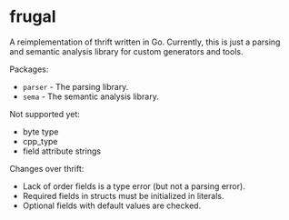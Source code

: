 frugal
======

A reimplementation of thrift written in Go. Currently, this is just a parsing and semantic analysis library for custom generators and tools.

Packages:
 - `parser` - The parsing library.
 - `sema` - The semantic analysis library.

Not supported yet:
 - byte type
 - cpp\_type
 - field attribute strings

Changes over thrift:
 - Lack of order fields is a type error (but not a parsing error).
 - Required fields in structs must be initialized in literals.
 - Optional fields with default values are checked.
